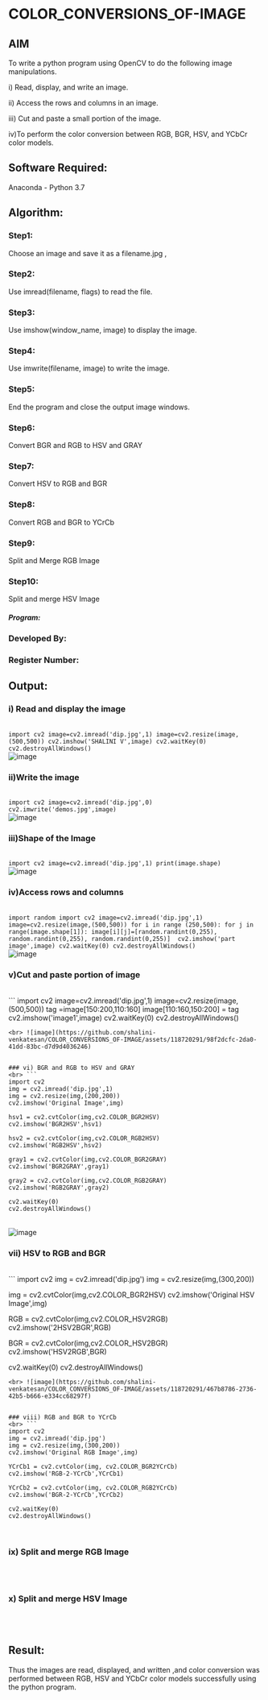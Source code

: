 # COLOR_CONVERSIONS_OF-IMAGE
## AIM
To write a python program using OpenCV to do the following image manipulations.

i) Read, display, and write an image.

ii) Access the rows and columns in an image.

iii) Cut and paste a small portion of the image.

iv)To perform the color conversion between RGB, BGR, HSV, and YCbCr color models.


## Software Required:
Anaconda - Python 3.7
## Algorithm:
### Step1:
Choose an image and save it as a filename.jpg ,
### Step2:
Use imread(filename, flags) to read the file.
### Step3:
Use imshow(window_name, image) to display the image.
### Step4:
Use imwrite(filename, image) to write the image.
### Step5:
End the program and close the output image windows.
### Step6:
Convert BGR and RGB to HSV and GRAY
### Step7:
Convert HSV to RGB and BGR
### Step8:
Convert RGB and BGR to YCrCb
### Step9:
Split and Merge RGB Image
### Step10:
Split and merge HSV Image

##### Program:
### Developed By:
### Register Number: 


## Output:

### i) Read and display the image

<br> ```
    import cv2
    image=cv2.imread('dip.jpg',1)
    image=cv2.resize(image,(500,500))
    cv2.imshow('SHALINI V',image)
    cv2.waitKey(0)
    cv2.destroyAllWindows()
    ```
<br> ![image](https://github.com/shalini-venkatesan/COLOR_CONVERSIONS_OF-IMAGE/assets/118720291/c6eb0f15-dd8d-4489-b191-f5c4b2b4e938)


### ii)Write the image

<br> ```
    import cv2
    image=cv2.imread('dip.jpg',0)
    cv2.imwrite('demos.jpg',image)
    ```
<br> ![image](https://github.com/shalini-venkatesan/COLOR_CONVERSIONS_OF-IMAGE/assets/118720291/3ca499f0-b16d-45fd-9a34-4316282a70ed)


### iii)Shape of the Image

<br> ```
    import cv2
    image=cv2.imread('dip.jpg',1)
    print(image.shape)
    ```
<br> ![image](https://github.com/shalini-venkatesan/COLOR_CONVERSIONS_OF-IMAGE/assets/118720291/56fb0550-e2e5-4d8a-bd71-66595d74967e)


### iv)Access rows and columns
<br> ```
    import random
    import cv2
    image=cv2.imread('dip.jpg',1)
    image=cv2.resize(image,(500,500))
    for i in range (250,500):
      for j in range(image.shape[1]):
          image[i][j]=[random.randint(0,255),
                       random.randint(0,255),
                       random.randint(0,255)] 
    cv2.imshow('part image',image)
    cv2.waitKey(0)
    cv2.destroyAllWindows()
    ```
<br> ![image](https://github.com/shalini-venkatesan/COLOR_CONVERSIONS_OF-IMAGE/assets/118720291/16758150-006c-4e09-8093-471bbeb70318)


### v)Cut and paste portion of image
<br> ```
   import cv2
   image=cv2.imread('dip.jpg',1)
   image=cv2.resize(image,(500,500))
   tag =image[150:200,110:160]
   image[110:160,150:200] = tag
   cv2.imshow('image1',image)
   cv2.waitKey(0)
   cv2.destroyAllWindows()
   ```
<br> ![image](https://github.com/shalini-venkatesan/COLOR_CONVERSIONS_OF-IMAGE/assets/118720291/98f2dcfc-2da0-41dd-83bc-d7d9d4036246)


### vi) BGR and RGB to HSV and GRAY
<br> ```
import cv2
img = cv2.imread('dip.jpg',1)
img = cv2.resize(img,(200,200))
cv2.imshow('Original Image',img)

hsv1 = cv2.cvtColor(img,cv2.COLOR_BGR2HSV)
cv2.imshow('BGR2HSV',hsv1)

hsv2 = cv2.cvtColor(img,cv2.COLOR_RGB2HSV)
cv2.imshow('RGB2HSV',hsv2)

gray1 = cv2.cvtColor(img,cv2.COLOR_BGR2GRAY)
cv2.imshow('BGR2GRAY',gray1)

gray2 = cv2.cvtColor(img,cv2.COLOR_RGB2GRAY)
cv2.imshow('RGB2GRAY',gray2)

cv2.waitKey(0)
cv2.destroyAllWindows()
```

<br> ![image](https://github.com/shalini-venkatesan/COLOR_CONVERSIONS_OF-IMAGE/assets/118720291/14d43a24-326c-4cc9-b403-301e8e0170bf)


### vii) HSV to RGB and BGR
<br> ```
import cv2
img = cv2.imread('dip.jpg')
img = cv2.resize(img,(300,200))

img = cv2.cvtColor(img,cv2.COLOR_BGR2HSV)
cv2.imshow('Original HSV Image',img)

RGB = cv2.cvtColor(img,cv2.COLOR_HSV2RGB)
cv2.imshow('2HSV2BGR',RGB)

BGR = cv2.cvtColor(img,cv2.COLOR_HSV2BGR)
cv2.imshow('HSV2RGB',BGR)

cv2.waitKey(0)
cv2.destroyAllWindows()
```
<br> ![image](https://github.com/shalini-venkatesan/COLOR_CONVERSIONS_OF-IMAGE/assets/118720291/467b8786-2736-42b5-b666-e334cc68297f)


### viii) RGB and BGR to YCrCb
<br> ```
import cv2
img = cv2.imread('dip.jpg')
img = cv2.resize(img,(300,200))
cv2.imshow('Original RGB Image',img)

YCrCb1 = cv2.cvtColor(img, cv2.COLOR_BGR2YCrCb)
cv2.imshow('RGB-2-YCrCb',YCrCb1)

YCrCb2 = cv2.cvtColor(img, cv2.COLOR_RGB2YCrCb)
cv2.imshow('BGR-2-YCrCb',YCrCb2)

cv2.waitKey(0)
cv2.destroyAllWindows()
```
<br>

### ix) Split and merge RGB Image
<br>
<br>

### x) Split and merge HSV Image
<br>
<br>




## Result:
Thus the images are read, displayed, and written ,and color conversion was performed between RGB, HSV and YCbCr color models successfully using the python program.







